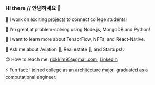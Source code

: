 ### Hi there // 안녕하세요 👋


🔭  I work on exciting [projects](https://www.popsocial.app) to connect college students! 

🧠  I'm great at problem-solving using Node.js, MongoDB and Python! 

🌱  I want to learn more about TensorFlow, NFTs, and React-Native. 

💬  Ask me about Aviation 🛫, Real estate 🏡, and Startups!💡 

😊  How to reach me: <rickkim95@gmail.com>, [LinkedIn](https://www.linkedin.com/in/rskim47/)

⚡  Fun fact: I joined college as an architecture major, graduated as a computational engineer. 

